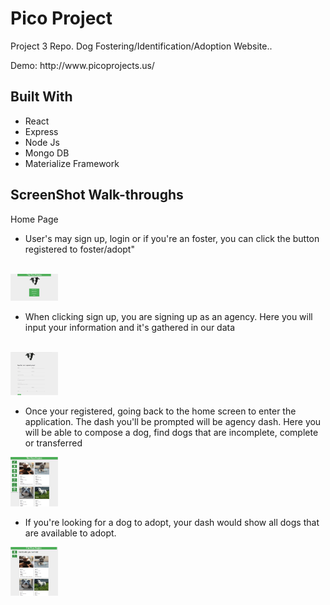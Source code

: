 <h1><strong>Pico Project</strong></h1>
<tr>
<p>Project 3 Repo. Dog Fostering/Identification/Adoption Website..</p>

<p>Demo:  http://www.picoprojects.us/</p>


<h2>Built With</h2>
<ul>
<li>React</li>
 <li>Express</li>
<li>Node Js</li>
  <li>Mongo DB</li>
<li>Materialize Framework</li>

</ul>


<h2>ScreenShot Walk-throughs</h2>
  
Home Page 
<ul>
  <li>User's may sign up, login or if you're an foster, you can click the button registered to foster/adopt"</li>
</ul>
<br>
<img src="https://github.com/WslyStvnChng/PicoProject/blob/master/Screen%20Shot%202018-06-17%20at%204.16.12%20PM.png?raw=true" width="15%" class="center"></img> 

<ul>
 <li>When clicking sign up, you are signing up as an agency. Here you will input your information and it's gathered in our data</li>
</ul>

<br>
<img src="https://github.com/WslyStvnChng/PicoProject/blob/master/Screen%20Shot%202018-06-17%20at%204.16.27%20PM.png?raw=true" width="15%" class="center"></img> 

<ul>
 <li>Once your registered, going back to the home screen to enter the application. The dash you'll be prompted will be agency dash. Here you will be able to compose a dog, find dogs that are incomplete, complete or transferred</li>
</ul>


<img src="https://github.com/WslyStvnChng/PicoProject/blob/master/Screen%20Shot%202018-06-17%20at%204.17.01%20PM.png?raw=true" width="15%" class="center"></img> 
<br>

<ul>
 <li>If you're looking for a dog to adopt, your dash would show all dogs that are available to adopt.</li>
</ul>

<img src="https://github.com/WslyStvnChng/PicoProject/blob/master/Screen%20Shot%202018-06-17%20at%204.16.44%20PM.png?raw=true" width="15%" class="center"></img> 
<br>

